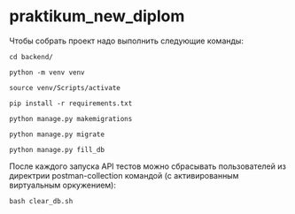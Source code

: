 # praktikum_new_diplom

Чтобы собрать проект надо выполнить следующие команды:
```
cd backend/
```
```
python -m venv venv
```
```
source venv/Scripts/activate
```
```
pip install -r requirements.txt
```
```
python manage.py makemigrations
```
```
python manage.py migrate
```
```
python manage.py fill_db
```
После каждого запуска API тестов можно сбрасывать пользователей из директрии postman-collection командой (c активированным виртуальным оркужением):
```
bash clear_db.sh
```